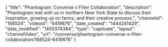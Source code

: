 {
    "title": "Phantogram: Converse x Filter Collaboration",
    "description": "Phantogram met with us in northern New York State to discuss their inspiration, growing up on farms, and their creative process.",
    "channelid": "168524",
    "videoid": "6419876",
    "date_created": "1444241429",
    "date_modified": "1450374384",
    "type": "captivate",
    "layout": "channelVideo",
    "url": "\/converse\/phantogram-converse-x-filter-collaboration\/168524-6419876"
}